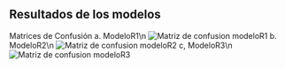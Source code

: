 ## Resultados de los modelos
Matrices de Confusión
a. ModeloR1\n
![Matriz de confusion modeloR1](https://drive.google.com/uc?export=view&id=1LZra-x50Yy6JyNREMDTg8oxfWYvrCOEY)
b. ModeloR2\n
![Matriz de confusion modeloR2](https://drive.google.com/uc?export=view&id=1EMV6KRJz5DnCmm-rC0NJgB0kMOkJmvrn)
c, ModeloR3\n
![Matriz de confusion modeloR3](https://drive.google.com/uc?export=view&id=1Hg-gv1Lfd-fhhKdoEf8sI9ZbzuBCk3M4)
